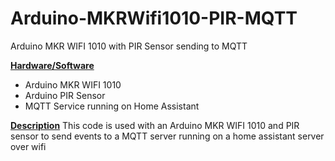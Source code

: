 # Arduino-MKRWifi1010-PIR-MQTT
Arduino MKR WIFI 1010 with PIR Sensor sending to MQTT

<b><U>Hardware/Software</b></u>
<UL>
  <li>Arduino MKR WIFI 1010</li>
  <li>Arduino PIR Sensor</li>
  <li>MQTT Service running on Home Assistant</li>
</ul>

<b><U>Description</b></u>
This code is used with an Arduino MKR WIFI 1010 and PIR sensor to send events to a MQTT server running on a home assistant server over wifi
